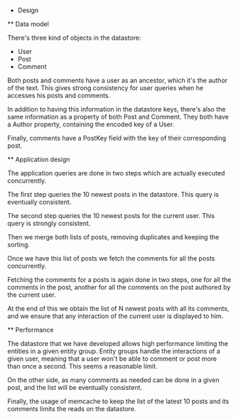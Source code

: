 * Design

** Data model

There's three kind of objects in the datastore:

- User
- Post
- Comment

Both posts and comments have a user as an ancestor, which it's the author of
the text. This gives strong consistency for user queries when he accesses his
posts and comments.

In addition to having this information in the datastore keys, there's also the
same information as a property of both Post and Comment. They both have a
Author property, containing the encoded key of a User.

Finally, comments have a PostKey field with the key of their corresponding post. 

** Application design

The application queries are done in two steps which are actually executed
concurrently.

The first step queries the 10 newest posts in the datastore. This query is
eventually consistent.

The second step queries the 10 newest posts for the current user. This query
is strongly consistent.

Then we merge both lists of posts, removing duplicates and keeping the sorting.

Once we have this list of posts we fetch the comments for all the posts
concurrently.

Fetching the comments for a posts is again done in two steps, one for all the
comments in the post, another for all the comments on the post authored by the
current user.

At the end of this we obtain the list of N newest posts with all its comments,
and we ensure that any interaction of the current user is displayed to him.

** Performance

The datastore that we have developed allows high performance limiting the
entities in a given entity group. Entity groups handle the interactions of
a given user, meaning that a user won't be able to comment or post more than
once a second. This seems a reasonable limit.

On the other side, as many comments as needed can be done in a given post,
and the list will be eventually consistent.

Finally, the usage of memcache to keep the list of the latest 10 posts and
its comments limits the reads on the datastore.


